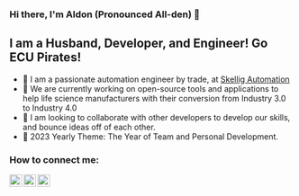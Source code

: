 ### Hi there, I'm Aldon (Pronounced All-den) 👋 

## I am a Husband, Developer, and Engineer! Go ECU Pirates!

- 🧳  I am a passionate automation engineer by trade, at [Skellig Automation](https://skellig.com)
- 🌱  We are currently working on open-source tools and applications to help life science manufacturers with their conversion from Industry 3.0 to 
        Industry 4.0
- 👯  I am looking to collaborate with other developers to develop our skills, and bounce ideas off of each other.
- 🥅  2023 Yearly Theme: The Year of Team and Personal Development.

### How to connect me:
[<img align="left" alt="Aldon @ Boneyard Techs | Email" width="22px" src="https://cdn.jsdelivr.net/npm/simple-icons@v8/icons/gmail.svg" />][email]
[<img align="left" alt="aldonsmith7 | Twitter" width="22px" src="https://cdn.jsdelivr.net/npm/simple-icons@v8/icons/twitter.svg" />][twitter]
[<img align="left" alt="aldon_smith | LinkedIn" width="22px" src="https://cdn.jsdelivr.net/npm/simple-icons@v8/icons/linkedin.svg" />][linkedin]

<br />
<br />

<!--
**smithaldon1/smithaldon1** is a ✨ _special_ ✨ repository because its `README.md` (this file) appears on your GitHub profile.

Here are some ideas to get you started:

- 🔭 I’m currently working on ...
- 🌱 I’m currently learning ...
- 👯 I’m looking to collaborate on ...
- 🤔 I’m looking for help with ...
- 💬 Ask me about ...
- 📫 How to reach me: ...
- 😄 Pronouns: ...
- ⚡ Fun fact: ...
-->

[website]: https://aldonpsmith.com
[business]: https://boneyardtechs.com
[twitter]: https://twitter.com/AldonSmith7
[linkedin]: https://www.linkedin.com/in/aldon-smith/
[email]: mailto:aldon@boneyardtechs.com
